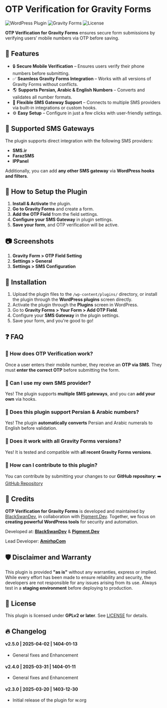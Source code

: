 # OTP Verification for Gravity Forms

![WordPress Plugin](https://img.shields.io/wordpress/plugin/v/gravity-otp-verification)
![Gravity Forms](https://img.shields.io/badge/Compatible%20with-Gravity%20Forms-blue)
![License](https://img.shields.io/badge/license-GPL--2.0-blue.svg)

**OTP Verification for Gravity Forms** ensures secure form submissions by verifying users’ mobile numbers via OTP before saving.

## 🚀 Features

- 🔒 **Secure Mobile Verification** – Ensures users verify their phone numbers before submitting.
- ✅ **Seamless Gravity Forms Integration** – Works with all versions of Gravity Forms without conflicts.
- 🌎 **Supports Persian, Arabic & English Numbers** – Converts and validates all number formats.
- 📡 **Flexible SMS Gateway Support** – Connects to multiple SMS providers via built-in integrations or custom hooks.
- ⚙️ **Easy Setup** – Configure in just a few clicks with user-friendly settings.

## 📌 Supported SMS Gateways

The plugin supports direct integration with the following SMS providers:

- **SMS.ir**
- **FarazSMS**
- **IPPanel**

Additionally, you can add **any other SMS gateway** via **WordPress hooks and filters**.

## 📖 How to Setup the Plugin

1. **Install & Activate** the plugin.
2. **Go to Gravity Forms** and create a form.
3. **Add the OTP Field** from the field settings.
4. **Configure your SMS Gateway** in plugin settings.
5. **Save your form**, and OTP verification will be active.

## 📷 Screenshots

1. **Gravity Form > OTP Field Setting**
2. **Settings > General**
3. **Settings > SMS Configuration**

## 🔧 Installation

1. Upload the plugin files to the `/wp-content/plugins/` directory, or install the plugin through the **WordPress plugins** screen directly.
2. Activate the plugin through the **Plugins** screen in WordPress.
3. Go to **Gravity Forms > Your Form > Add OTP Field**.
4. Configure your **SMS Gateway** in the plugin settings.
5. Save your form, and you're good to go!

## ❓ FAQ

### 🔹 How does OTP Verification work?
Once a user enters their mobile number, they receive an **OTP via SMS**. They must **enter the correct OTP** before submitting the form.

### 🔹 Can I use my own SMS provider?
Yes! The plugin supports **multiple SMS gateways**, and you can **add your own** via hooks.

### 🔹 Does this plugin support Persian & Arabic numbers?
Yes! The plugin **automatically converts** Persian and Arabic numerals to English before validation.

### 🔹 Does it work with all Gravity Forms versions?
Yes! It is tested and compatible with **all recent Gravity Forms versions**.

### 🔹 How can I contribute to this plugin?
You can contribute by submitting your changes to our **GitHub repository**:
➡️ [GitHub Repository](https://github.com/pigment-dev/gravity-otp-verification)

## 🎉 Credits


**OTP Verification for Gravity Forms** is developed and maintained by [BlackSwanDev](https://blackswandev.com/), in collaboration with [Pigment.Dev](https://pigment.dev/). Together, we focus on **creating powerful WordPress tools** for security and automation.

Developed at: **[BlackSwanDev](https://blackswandev.com/)** & **[Pigment.Dev](https://pigment.dev/)**

Lead Developer: **[AmirhpCom](https://amirhp.com/)**

## 🛡️ Disclaimer and Warranty

This plugin is provided **"as is"** without any warranties, express or implied. While every effort has been made to ensure reliability and security, the developers are not responsible for any issues arising from its use. Always test in a **staging environment** before deploying to production.

## 📜 License

This plugin is licensed under **GPLv2 or later**. See [LICENSE](https://www.gnu.org/licenses/gpl-2.0.html) for details.

## 🔥 Changelog

#### v2.5.0 | 2025-04-02 | 1404-01-13
- General fixes and Enhancement

#### v2.4.0 | 2025-03-31 | 1404-01-11
- General fixes and Enhancement

#### v2.3.0 | 2025-03-20 | 1403-12-30
- Initial release of the plugin for w.org